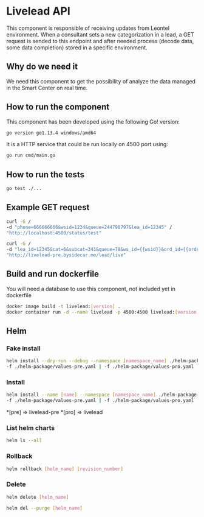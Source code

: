 # Livelead API

This component is responsible of receiving updates from Leontel environment. When a consultant sets a new categorization in a lead, a GET request is sended to this endpoint and after needed process (decode data, some data completion) stored in a specific environment.

## Why do we need it

We need this component to get the possibility of analyze the data managed in the Smart Center on real time.

## How to run the component

This component has been developed using the following Go! version:

```bash
go version go1.13.4 windows/amd64
```

It is a HTTP service that could be run locally on 4500 port using:

```bash
go run cmd/main.go
```

## How to run the tests

```bash
go test ./...
```

## Example GET request

```bash
curl -G /
-d "phone=666666666&wsid=1234&queue=244798797&lea_id=12345" /
"http://localhost:4500/status/test"
```

```bash
curl -G /
-d "lea_id=12345&cat=6&subcat=341&queue=78&ws_id={{wsid}}&ord_id={{order}}&is_client=0&phone=666666666&url={{url}}"
"http://livelead-pre.bysidecar.me/lead/live"
```

## Build and run dockerfile

You will need a database to use this component, not included yet in dockerfile

```bash
docker image build -t livelead:[version] .
docker container run -d --name livelead -p 4500:4500 livelead:[version]
```

## Helm

### Fake install

```bash
helm install --dry-run --debug --namespace [namespace_name] ./helm-package \
-f ./helm-package/values-pre.yaml | -f ./helm-package/values-pro.yaml
```

### Install

```bash
helm install --name [name] --namespace [namespace_name] ./helm-package \
-f ./helm-package/values-pre.yaml | -f ./helm-package/values-pro.yaml
```

*[pre] => livelead-pre
*[pro] => livelead

### List helm charts

```bash
helm ls --all
```

### Rollback

```bash
helm rollback [helm_name] [revision_number]
```

### Delete

```bash
helm delete [helm_name]
```

```bash
helm del --purge [helm_name]
```
